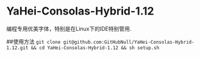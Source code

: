 # YaHei-Consolas-Hybrid-1.12
编程专用优美字体，特别是在Linux下的IDE特别管用.

##使用方法
```git clone git@github.com:GitHubNull/YaHei-Consolas-Hybrid-1.12.git && cd YaHei-Consolas-Hybrid-1.12 && sh setup.sh```
